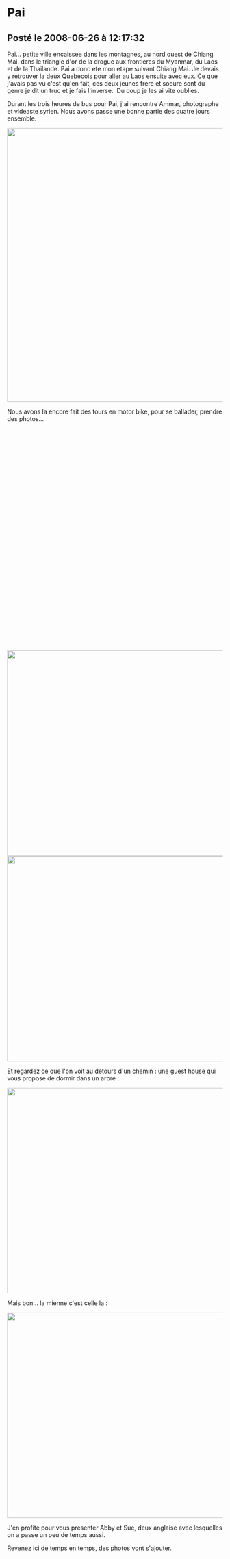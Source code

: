 # Pai
## Posté le 2008-06-26 à 12:17:32

<p>Pai... petite ville encaissee dans les montagnes, au nord ouest de Chiang Mai, dans le triangle d'or de la drogue aux frontieres du Myanmar, du Laos et de la Thailande. Pai a donc ete mon etape suivant Chiang Mai. Je devais y retrouver la deux Quebecois pour aller au Laos ensuite avec eux. Ce que j'avais pas vu c'est qu'en fait, ces deux jeunes frere et soeure sont du genre je dit un truc et je fais l'inverse.&nbsp; Du coup je les ai vite oublies.

Durant les trois heures de bus pour Pai, j'ai rencontre Ammar, photographe et videaste syrien. Nous avons passe une bonne partie des quatre jours ensemble.

<img src="http://dud.didoum.free.fr/picsengine/pictures/large/1214286262syiV.jpg" alt="" width="640" />

Nous avons la encore fait des tours en motor bike, pour se ballader, prendre des photos...</p>


<div><object width="640" height="505"><param name="movie" value="http://www.dailymotion.com/swf/x5x4t5&related=1"></param><param name="allowFullScreen" value="true"></param><param name="allowScriptAccess" value="always"></param><embed src="http://www.dailymotion.com/swf/x5x4t5&related=1" type="application/x-shockwave-flash" width="640" height="505" allowFullScreen="true" allowScriptAccess="always"></embed></object></div>




<p><img src="http://dud.didoum.free.fr/picsengine/pictures/large/1214286159uUtC.jpg" alt="" width="640" height="480" />

<img src="http://dud.didoum.free.fr/picsengine/pictures/large/1214286138yJBp.jpg" alt="" width="640" height="480" />

Et regardez ce que l'on voit au detours d'un chemin : une guest house qui vous propose de dormir dans un arbre :&nbsp;

<img src="http://dud.didoum.free.fr/picsengine/pictures/large/1214471897bdDK.jpg" alt="" width="640" height="480" />

Mais bon... la mienne c'est celle la :

<img src="http://dud.didoum.free.fr/picsengine/pictures/large/1214471886LoCS.jpg" alt="" width="640" height="480" />

J'en profite pour vous presenter Abby et Sue, deux anglaise avec lesquelles on a passe un peu de temps aussi.&nbsp;

Revenez ici de temps en temps, des photos vont s'ajouter. </p>
